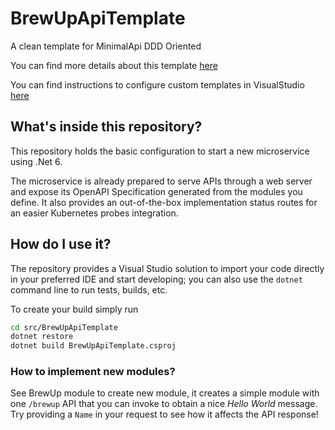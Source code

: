 # BrewUpApiTemplate

A clean template for MinimalApi DDD Oriented

You can find more details about this template [here](https://www.intre.it/2022/03/15/net-6-incontra-ddd/)

You can find instructions to configure custom templates in VisualStudio [here](https://docs.microsoft.com/en-us/visualstudio/ide/customizing-project-and-item-templates?view=vs-2022)

## What's inside this repository?

This repository holds the basic configuration to start a new microservice using .Net 6.

The microservice is already prepared to serve APIs through a web server and expose its OpenAPI Specification generated from the modules you define. It also provides an out-of-the-box implementation status routes for an easier Kubernetes probes integration.

## How do I use it?

The repository provides a Visual Studio solution to import your code directly in your preferred IDE and start developing; you can also use the `dotnet` command line to run tests, builds, etc.

To create your build simply run

```sh
cd src/BrewUpApiTemplate
dotnet restore
dotnet build BrewUpApiTemplate.csproj
```

### How to implement new modules?

See BrewUp module to create new module, it creates a simple module with one `/brewup` API that you can invoke to obtain a nice _Hello World_ message. Try providing a `Name` in your request to see how it affects the API response!
